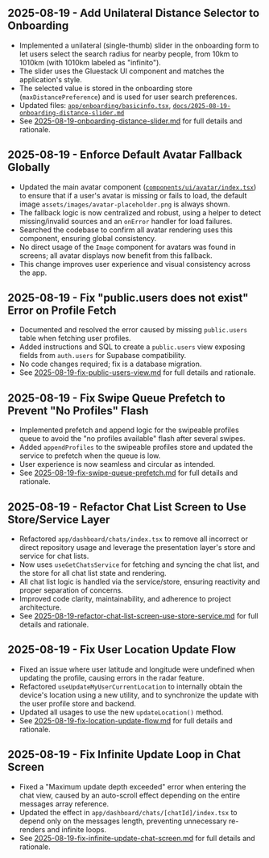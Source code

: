 ## 2025-08-19 - Add Unilateral Distance Selector to Onboarding

- Implemented a unilateral (single-thumb) slider in the onboarding form to let users select the search radius for nearby people, from 10km to 1010km (with 1010km labeled as "infinito").
- The slider uses the Gluestack UI component and matches the application's style.
- The selected value is stored in the onboarding store (`maxDistancePreference`) and is used for user search preferences.
- Updated files: [`app/onboarding/basicinfo.tsx`](app/onboarding/basicinfo.tsx), [`docs/2025-08-19-onboarding-distance-slider.md`](2025-08-19-onboarding-distance-slider.md)
- See [2025-08-19-onboarding-distance-slider.md](2025-08-19-onboarding-distance-slider.md) for full details and rationale.

## 2025-08-19 - Enforce Default Avatar Fallback Globally

- Updated the main avatar component ([`components/ui/avatar/index.tsx`](components/ui/avatar/index.tsx)) to ensure that if a user's avatar is missing or fails to load, the default image `assets/images/avatar-placeholder.png` is always shown.
- The fallback logic is now centralized and robust, using a helper to detect missing/invalid sources and an `onError` handler for load failures.
- Searched the codebase to confirm all avatar rendering uses this component, ensuring global consistency.
- No direct usage of the `Image` component for avatars was found in screens; all avatar displays now benefit from this fallback.
- This change improves user experience and visual consistency across the app.

## 2025-08-19 - Fix "public.users does not exist" Error on Profile Fetch

- Documented and resolved the error caused by missing `public.users` table when fetching user profiles.
- Added instructions and SQL to create a `public.users` view exposing fields from `auth.users` for Supabase compatibility.
- No code changes required; fix is a database migration.
- See [2025-08-19-fix-public-users-view.md](2025-08-19-fix-public-users-view.md) for full details and rationale.

## 2025-08-19 - Fix Swipe Queue Prefetch to Prevent "No Profiles" Flash

- Implemented prefetch and append logic for the swipeable profiles queue to avoid the "no profiles available" flash after several swipes.
- Added `appendProfiles` to the swipeable profiles store and updated the service to prefetch when the queue is low.
- User experience is now seamless and circular as intended.
- See [2025-08-19-fix-swipe-queue-prefetch.md](2025-08-19-fix-swipe-queue-prefetch.md) for full details and rationale.

## 2025-08-19 - Refactor Chat List Screen to Use Store/Service Layer

- Refactored `app/dashboard/chats/index.tsx` to remove all incorrect or direct repository usage and leverage the presentation layer's store and service for chat lists.
- Now uses `useGetChatsService` for fetching and syncing the chat list, and the store for all chat list state and rendering.
- All chat list logic is handled via the service/store, ensuring reactivity and proper separation of concerns.
- Improved code clarity, maintainability, and adherence to project architecture.
- See [2025-08-19-refactor-chat-list-screen-use-store-service.md](2025-08-19-refactor-chat-list-screen-use-store-service.md) for full details and rationale.

## 2025-08-19 - Fix User Location Update Flow

- Fixed an issue where user latitude and longitude were undefined when updating the profile, causing errors in the radar feature.
- Refactored `useUpdateMyUserCurrentLocation` to internally obtain the device's location using a new utility, and to synchronize the update with the user profile store and backend.
- Updated all usages to use the new `updateLocation()` method.
- See [2025-08-19-fix-location-update-flow.md](2025-08-19-fix-location-update-flow.md) for full details and rationale.

## 2025-08-19 - Fix Infinite Update Loop in Chat Screen

- Fixed a "Maximum update depth exceeded" error when entering the chat view, caused by an auto-scroll effect depending on the entire messages array reference.
- Updated the effect in `app/dashboard/chats/[chatId]/index.tsx` to depend only on the messages length, preventing unnecessary re-renders and infinite loops.
- See [2025-08-19-fix-infinite-update-chat-screen.md](2025-08-19-fix-infinite-update-chat-screen.md) for full details and rationale.
